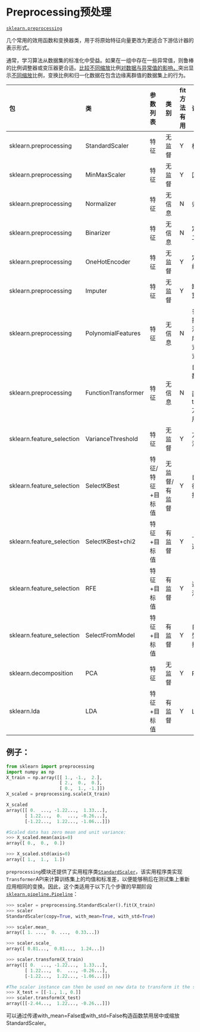 # Preprocessing预处理

[`sklearn.preprocessing`](http://scikit-learn.org/stable/modules/classes.html#module-sklearn.preprocessing)

几个常用的效用函数和变换器类，用于将原始特征向量更改为更适合下游估计器的表示形式。

通常，学习算法从数据集的标准化中受益。如果在一组中存在一些异常值，则鲁棒的比例调整器或变压器更合适。[比较不同缩放](http://scikit-learn.org/stable/auto_examples/preprocessing/plot_all_scaling.html#sphx-glr-auto-examples-preprocessing-plot-all-scaling-py)比例[对数据与异常值的影响，](http://scikit-learn.org/stable/auto_examples/preprocessing/plot_all_scaling.html#sphx-glr-auto-examples-preprocessing-plot-all-scaling-py)突出显示[不同缩放](http://scikit-learn.org/stable/auto_examples/preprocessing/plot_all_scaling.html#sphx-glr-auto-examples-preprocessing-plot-all-scaling-py)比例，变换比例和归一化数据在包含边缘离群值的数据集上的行为。

| 包 | 类 | 参数列表 | 类别 | fit方法有用 | 说明 |
| :--- | :--- | :--- | :--- | :--- | :--- |
| sklearn.preprocessing | StandardScaler | 特征 | 无监督 | Y | 标准化 |
| sklearn.preprocessing | MinMaxScaler | 特征 | 无监督 | Y | 区间缩放 |
| sklearn.preprocessing | Normalizer | 特征 | 无信息 | N | 归一化 |
| sklearn.preprocessing | Binarizer | 特征 | 无信息 | N | 定量特征二值化 |
| sklearn.preprocessing | OneHotEncoder | 特征 | 无监督 | Y | 定性特征编码 |
| sklearn.preprocessing | Imputer | 特征 | 无监督 | Y | 缺失值计算 |
| sklearn.preprocessing | PolynomialFeatures | 特征 | 无信息 | N | 多项式变换（fit方法仅仅生成了多项式的表达式） |
| sklearn.preprocessing | FunctionTransformer | 特征 | 无信息 | N | 自定义函数变换（自定义函数在transform方法中调用） |
| sklearn.feature\_selection | VarianceThreshold | 特征 | 无监督 | Y | 方差选择法 |
| sklearn.feature\_selection | SelectKBest | 特征/特征+目标值 | 无监督/有监督 | Y | 自定义特征评分选择法 |
| sklearn.feature\_selection | SelectKBest+chi2 | 特征+目标值 | 有监督 | Y | 卡方检验选择法 |
| sklearn.feature\_selection | RFE | 特征+目标值 | 有监督 | Y | 递归特征消除法 |
| sklearn.feature\_selection | SelectFromModel | 特征+目标值 | 有监督 | Y | 自定义模型训练选择法 |
| sklearn.decomposition | PCA | 特征 | 无监督 | Y | PCA降维 |
| sklearn.lda | LDA | 特征+目标值 | 有监督 | Y | LDA降维 |

## 例子：

```python
from sklearn import preprocessing
import numpy as np
X_train = np.array([[ 1., -1.,  2.],
                    [ 2.,  0.,  0.],
                    [ 0.,  1., -1.]])
X_scaled = preprocessing.scale(X_train)

X_scaled       
array([[ 0.  ..., -1.22...,  1.33...],
       [ 1.22...,  0.  ..., -0.26...],
       [-1.22...,  1.22..., -1.06...]])

#Scaled data has zero mean and unit variance:
>>> X_scaled.mean(axis=0)
array([ 0.,  0.,  0.])

>>> X_scaled.std(axis=0)
array([ 1.,  1.,  1.])
```

`preprocessing`模块还提供了实用程序类[`StandardScaler`](http://scikit-learn.org/stable/modules/generated/sklearn.preprocessing.StandardScaler.html#sklearn.preprocessing.StandardScaler)，该实用程序类实现`Transformer`API来计算训练集上的均值和标准差，以便能够稍后在测试集上重新应用相同的变换。因此，这个类适用于以下几个步骤的早期阶段[`sklearn.pipeline.Pipeline`](http://scikit-learn.org/stable/modules/generated/sklearn.pipeline.Pipeline.html#sklearn.pipeline.Pipeline)：

```python
>>> scaler = preprocessing.StandardScaler().fit(X_train)
>>> scaler
StandardScaler(copy=True, with_mean=True, with_std=True)

>>> scaler.mean_                                      
array([ 1. ...,  0. ...,  0.33...])

>>> scaler.scale_                                       
array([ 0.81...,  0.81...,  1.24...])

>>> scaler.transform(X_train)                           
array([[ 0.  ..., -1.22...,  1.33...],
       [ 1.22...,  0.  ..., -0.26...],
       [-1.22...,  1.22..., -1.06...]])

#The scaler instance can then be used on new data to transform it the same way it did on the training set:
>>> X_test = [[-1., 1., 0.]]
>>> scaler.transform(X_test)                
array([[-2.44...,  1.22..., -0.26...]])
```

可以通过传递with\_mean=False或with\_std=False构造函数禁用居中或缩放StandardScaler。

